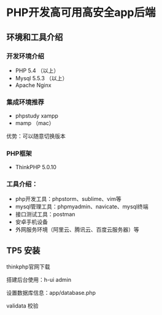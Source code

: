 # PHP开发高可用高安全app后端

## 环境和工具介绍

### 开发环境介绍

- PHP 5.4 （以上）
- Mysql 5.5.3 （以上）
- Apache Nginx

### 集成环境推荐

- phpstudy xampp
- mamp （mac）

优势：可以随意切换版本

### PHP框架

- ThinkPHP 5.0.10

### 工具介绍：

- php开发工具：phpstorm、sublime、vim等
- mysql管理工具：phpmyadmin、navicate、mysql终端
- 接口测试工具：postman 
- 安卓手机设备
- 外网服务环境（阿里云、腾讯云、百度云服务器）等

## TP5 安装

thinkphp官网下载

搭建后台使用：h-ui admin

设置数据库信息：app/database.php

validata 校验









